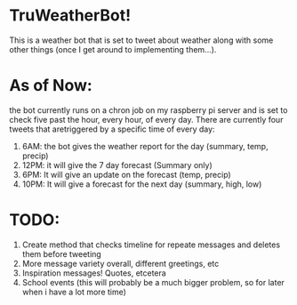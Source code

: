 # TruWeatherBot!

This is a weather bot that is set to tweet about weather along with some other things (once I get around to implementing them...).

# As of Now:

the bot currently runs on a chron job on my raspberry pi server and is set to check five past the hour, every hour, of every day. There are currently four tweets that aretriggered by a specific time of every day:
1. 6AM: the bot gives the weather report for the day (summary, temp, precip)
2. 12PM: it will give the 7 day forecast (Summary only)
3. 6PM: It will give an update on the forecast (temp, precip)
4. 10PM: It will give a forecast for the next day (summary, high, low)

# TODO:
1. Create method that checks timeline for repeate messages and deletes them before tweeting 
2. More message variety overall, different greetings, etc
3. Inspiration messages! Quotes, etcetera
4. School events (this will probably be a much bigger problem, so for later when i have a lot more time)
